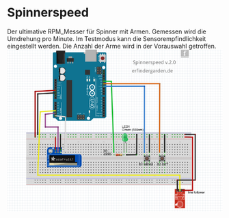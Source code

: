 # Spinnerspeed

Der ultimative RPM_Messer für Spinner mit Armen. Gemessen wird die Umdrehung pro Minute. 
Im Testmodus kann die Sensorempfindlichkeit eingestellt werden.
Die Anzahl der Arme wird in der Vorauswahl getroffen.
![bild](Spinnerspeed_Steckboard_v_2_0.PNG)

   

